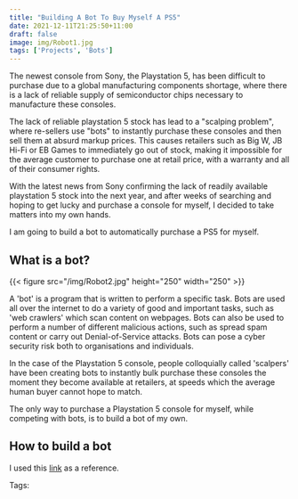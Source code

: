 ```yaml
---
title: "Building A Bot To Buy Myself A PS5"
date: 2021-12-11T21:25:50+11:00
draft: false
image: img/Robot1.jpg
tags: ['Projects', 'Bots']
---
```


The newest console from Sony, the Playstation 5, has been difficult to purchase due to a global manufacturing components shortage, where there is a lack of reliable supply of semiconductor chips necessary to manufacture these consoles.

The lack of reliable playstation 5 stock has lead to a "scalping problem", where re-sellers use "bots" to instantly purchase these consoles and then sell them at absurd markup prices. This causes retailers such as Big W, JB Hi-Fi or EB Games to immediately go out of stock, making it impossible for the average customer to purchase one at retail price, with a warranty and all of their consumer rights.

With the latest news from Sony confirming the lack of readily available playstation 5 stock into the next year, and after weeks of searching and hoping to get lucky and purchase a console for myself, I decided to take matters into my own hands.

I am going to build a bot to automatically purchase a PS5 for myself.

## What is a bot?

{{< figure src="/img/Robot2.jpg" height="250" width="250" >}}

A 'bot' is a program that is written to perform a specific task. Bots are used all over the internet to do a variety of good and important tasks, such as 'web crawlers' which scan content on webpages. Bots can also be used to perform a number of different malicious actions, such as spread spam content or carry out Denial-of-Service attacks. Bots can pose a cyber security risk both to organisations and individuals.

In the case of the Playstation 5 console, people colloquially called 'scalpers' have been creating bots to instantly bulk purchase these consoles the moment they become available at retailers, at speeds which the average human buyer cannot hope to match.

The only way to purchase a Playstation 5 console for myself, while competing with bots, is to build a bot of my own.

## How to build a bot

I used this [link](https://github.com/Hari-Nagarajan/fairgame) as a reference.

Tags:
